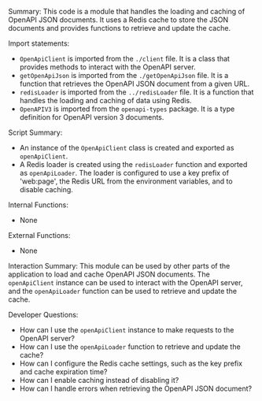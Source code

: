 Summary:
This code is a module that handles the loading and caching of OpenAPI JSON documents. It uses a Redis cache to store the JSON documents and provides functions to retrieve and update the cache.

Import statements:
- `OpenApiClient` is imported from the `./client` file. It is a class that provides methods to interact with the OpenAPI server.
- `getOpenApiJson` is imported from the `./getOpenApiJson` file. It is a function that retrieves the OpenAPI JSON document from a given URL.
- `redisLoader` is imported from the `../redisLoader` file. It is a function that handles the loading and caching of data using Redis.
- `OpenAPIV3` is imported from the `openapi-types` package. It is a type definition for OpenAPI version 3 documents.

Script Summary:
- An instance of the `OpenApiClient` class is created and exported as `openApiClient`.
- A Redis loader is created using the `redisLoader` function and exported as `openApiLoader`. The loader is configured to use a key prefix of 'web:page', the Redis URL from the environment variables, and to disable caching.

Internal Functions:
- None

External Functions:
- None

Interaction Summary:
This module can be used by other parts of the application to load and cache OpenAPI JSON documents. The `openApiClient` instance can be used to interact with the OpenAPI server, and the `openApiLoader` function can be used to retrieve and update the cache.

Developer Questions:
- How can I use the `openApiClient` instance to make requests to the OpenAPI server?
- How can I use the `openApiLoader` function to retrieve and update the cache?
- How can I configure the Redis cache settings, such as the key prefix and cache expiration time?
- How can I enable caching instead of disabling it?
- How can I handle errors when retrieving the OpenAPI JSON document?